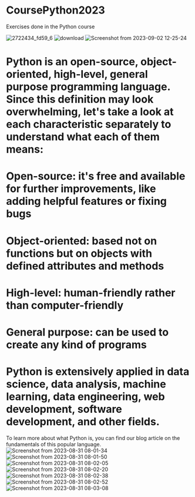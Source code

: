 # CoursePython2023

Exercises done in the Python course

![2722434_fd59_6](https://github.com/CanonVortigen/CoursePython2023/assets/77414915/ae19348c-d3c9-4042-b930-60d32add8fc8)
![download](https://github.com/CanonVortigen/CoursePython2023/assets/77414915/100b2872-0e37-42be-8cd5-8123759bf8d6)
![Screenshot from 2023-09-02 12-25-24](https://github.com/CanonVortigen/CoursePython2023/assets/77414915/ef382dd1-d752-4267-af53-9cdaa2bef801)

# Python is an open-source, object-oriented, high-level, general purpose programming language. Since this definition may look overwhelming, let's take a look at each characteristic separately to understand what each of them means:

# Open-source: it's free and available for further improvements, like adding helpful features or fixing bugs
# Object-oriented: based not on functions but on objects with defined attributes and methods
# High-level: human-friendly rather than computer-friendly
# General purpose: can be used to create any kind of programs

# Python is extensively applied in data science, data analysis, machine learning, data engineering, web development, software development, and other fields.

To learn more about what Python is, you can find our blog article on the fundamentals of this popular language.
![Screenshot from 2023-08-31 08-01-34](https://github.com/CanonVortigen/CoursePython2023/assets/77414915/f3e5cbca-d2ed-4268-acc4-7619e648c6de)
![Screenshot from 2023-08-31 08-01-50](https://github.com/CanonVortigen/CoursePython2023/assets/77414915/27e2e316-5a11-4615-9142-3c5f88322694)
![Screenshot from 2023-08-31 08-02-05](https://github.com/CanonVortigen/CoursePython2023/assets/77414915/57799bb4-f45f-43ea-a54c-87d0e1652cda)
![Screenshot from 2023-08-31 08-02-20](https://github.com/CanonVortigen/CoursePython2023/assets/77414915/ea476b07-3868-47b2-8557-107406225660)
![Screenshot from 2023-08-31 08-02-38](https://github.com/CanonVortigen/CoursePython2023/assets/77414915/ed434343-2c6c-400a-9187-b420df607de2)
![Screenshot from 2023-08-31 08-02-52](https://github.com/CanonVortigen/CoursePython2023/assets/77414915/6741a6aa-3af2-4da2-a202-fe18c36a9551)
![Screenshot from 2023-08-31 08-03-08](https://github.com/CanonVortigen/CoursePython2023/assets/77414915/ed912a57-4b7d-49db-a930-f7002d3f7d06)
